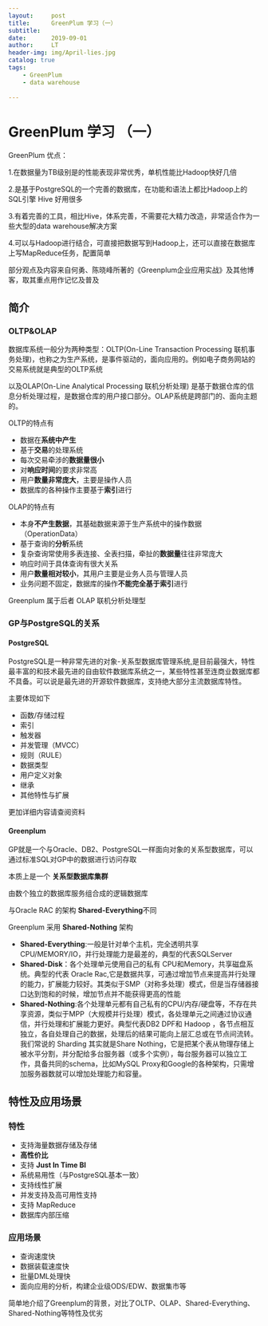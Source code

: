 ```yaml
---
layout:     post
title:      GreenPlum 学习（一）
subtitle:   
date:       2019-09-01
author:     LT
header-img: img/April-lies.jpg
catalog: true
tags:
    - GreenPlum
    - data warehouse
    
---
```


# GreenPlum 学习 （一）

GreenPlum 优点：

1.在数据量为TB级别是的性能表现非常优秀，单机性能比Hadoop快好几倍

2.是基于PostgreSQL的一个完善的数据库，在功能和语法上都比Hadoop上的SQL引擎 Hive 好用很多

3.有着完善的工具，相比Hive，体系完善，不需要花大精力改造，非常适合作为一些大型的data warehouse解决方案

4.可以与Hadoop进行结合，可直接把数据写到Hadoop上，还可以直接在数据库上写MapReduce任务，配置简单

部分观点及内容来自何勇、陈晓峰所著的《Greenplum企业应用实战》及其他博客，取其重点用作记忆及普及

## 简介

### OLTP&OLAP

数据库系统一般分为两种类型：OLTP(On-Line Transaction Processing 联机事务处理)，也称之为生产系统，是事件驱动的，面向应用的。例如电子商务网站的交易系统就是典型的OLTP系统

以及OLAP(On-Line Analytical Processing 联机分析处理) 是基于数据仓库的信息分析处理过程，是数据仓库的用户接口部分。OLAP系统是跨部门的、面向主题的。

OLTP的特点有

- 数据在**系统中产生**
- 基于**交易**的处理系统
- 每次交易牵涉的**数据量很小**
- 对**响应时间**的要求非常高
- 用户**数量非常庞大**，主要是操作人员
- 数据库的各种操作主要基于**索引**进行

OLAP的特点有

- 本身**不产生数据**，其基础数据来源于生产系统中的操作数据（OperationData）
- 基于查询的**分析**系统
- 复杂查询常使用多表连接、全表扫描，牵扯的**数据量**往往非常庞大
- 响应时间于具体查询有很大关系
- 用户**数量相对较小**，其用户主要是业务人员与管理人员
- 业务问题不固定，数据库的操作**不能完全基于索引**进行

Greenplum 属于后者 OLAP 联机分析处理型

### GP与PostgreSQL的关系

#### PostgreSQL 

PostgreSQL是一种非常先进的对象-关系型数据库管理系统,是目前最强大，特性最丰富的和技术最先进的自由软件数据库系统之一，某些特性甚至连商业数据库都不具备。可以说是最先进的开源软件数据库，支持绝大部分主流数据库特性。

主要体现如下

- 函数/存储过程
- 索引
- 触发器
- 并发管理（MVCC）
- 规则（RULE）
- 数据类型
- 用户定义对象
- 继承
- 其他特性与扩展

更加详细内容请查阅资料

#### Greenplum

GP就是一个与Oracle、DB2、PostgreSQL一样面向对象的关系型数据库，可以通过标准SQL对GP中的数据进行访问存取

本质上是一个 **关系型数据库集群** 

由数个独立的数据库服务组合成的逻辑数据库

与Oracle RAC 的架构 **Shared-Everything**不同

Greenplum 采用 **Shared-Nothing** 架构

- **Shared-Everything**:一般是针对单个主机，完全透明共享CPU/MEMORY/IO，并行处理能力是最差的，典型的代表SQLServer
- **Shared-Disk**：各个处理单元使用自己的私有 CPU和Memory，共享磁盘系统。典型的代表 Oracle Rac,它是数据共享，可通过增加节点来提高并行处理的能力，扩展能力较好。其类似于SMP（对称多处理）模式，但是当存储器接口达到饱和的时候，增加节点并不能获得更高的性能 
- **Shared-Nothing**:各个处理单元都有自己私有的CPU/内存/硬盘等，不存在共享资源，类似于MPP（大规模并行处理）模式，各处理单元之间通过协议通信，并行处理和扩展能力更好。典型代表DB2 DPF和 Hadoop ，各节点相互独立，各自处理自己的数据，处理后的结果可能向上层汇总或在节点间流转。
我们常说的 Sharding 其实就是Share Nothing，它是把某个表从物理存储上被水平分割，并分配给多台服务器（或多个实例），每台服务器可以独立工作，具备共同的schema，比如MySQL Proxy和Google的各种架构，只需增加服务器数就可以增加处理能力和容量。

## 特性及应用场景

### 特性

- 支持海量数据存储及存储
- **高性价比**
- 支持 **Just In Time BI**
- 系统易用性（与PostgreSQL基本一致）
- 支持线性扩展
- 并发支持及高可用性支持
- 支持 MapReduce
- 数据库内部压缩

### 应用场景

- 查询速度快
- 数据装载速度快
- 批量DML处理快
- 面向应用的分析，构建企业级ODS/EDW、数据集市等

简单地介绍了Greenplum的背景，对比了OLTP、OLAP、Shared-Everything、Shared-Nothing等特性及优劣